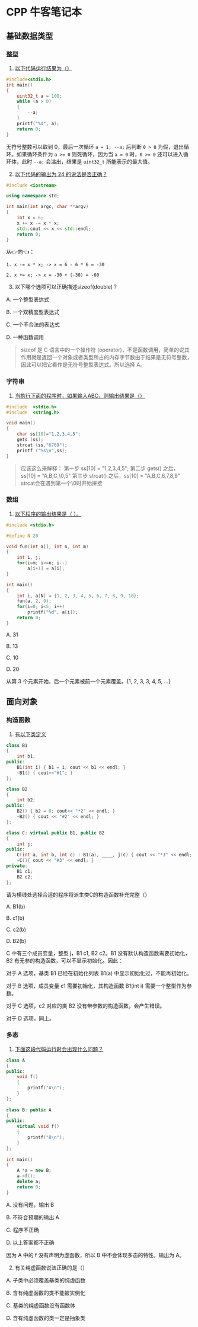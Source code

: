 # CPP 牛客笔记本

## 基础数据类型

### 整型

1. [以下代码运行结果为（）](./uint32_t1.cpp)

```cpp
#include<stdio.h>
int main()
{
    uint32_t a = 100;
    while (a > 0)
    {
        --a;
    }
    printf("%d", a);
    return 0;
}
```

无符号整数可以取到 0，最后一次循环 `a = 1; --a;` 后判断 `0 > 0` 为假，退出循环。如果循环条件为 `a >= 0` 则死循环，因为当 `a = 0` 时，`0 >= 0` 还可以进入循环体，此时 `--a;` 会溢出，结果是 `uint32_t` 所能表示的最大值。


2. [以下代码的输出为 24 的说法是否正确？](./assignment.cpp)

```cpp
#include <iostream>

using namespace std;

int main(int argc, char **argv)
{
    int x = 6;
    x += x -= x * x;
    std::cout << x << std::endl;
    return 0;
}
```

从👉向👈：

    1. x -= x * x; -> x = 6 - 6 * 6 = -30

    2. x += x; -> x = -30 + (-30) = -60


3. 以下哪个选项可以正确描述sizeof(double)？

A. 一个整型表达式

B. 一个双精度型表达式

C. 一个不合法的表达式

D. 一种函数调用

> sizeof 是 C 语言中的一个操作符 (operator)，不是函数调用，简单的说其作用就是返回一个对象或者类型所占的内存字节数由于结果是无符号整数，因此可以把它看作是无符号整型表达式。所以选择 A。


### 字符串

1. [当执行下面的程序时，如果输入ABC，则输出结果是（）](./string.cpp)

```cpp
#include  <stdio.h> 
#include  <string.h> 

void main() 
{ 
    char ss[10]="1,2,3,4,5";
    gets (ss);
    strcat (ss,"6789");
    printf ("%s\n",ss);
}
```

> 应该这么来解释：
第一步 ss[10] = "1,2,3,4,5";
第二步 gets() 之后，ss[10] = “A,B,C,\0,5"
第三步 strcat() 之后，ss[10] = "A,B,C,6,7,8,9"
strcat会在遇到第一个\0时开始拼接

### 数组

1. [以下程序的输出结果是（ ）。](./array.cpp)

```cpp
#include <stdio.h>

#define N 20

void fun(int a[], int n, int m)
{  
    int i, j;
    for(i=m; i>=n; i--)
        a[i+1] = a[i];
}

int main()
{
    int i, a[N] = {1, 2, 3, 4, 5, 6, 7, 8, 9, 10};
    fun(a, 2, 9);
    for(i=0; i<5; i++)
        printf("%d", a[i]);
    return 0;
}
```

A. 31

B. 13

C. 10

D. 20

从第 3 个元素开始，后一个元素被前一个元素覆盖。{1, 2, 3, 3, 4, 5, ...}

## 面向对象

### 构造函数

1. [有以下类定义](./constructor.cpp)

```cpp
class B1
{
    int b1;
public:
    B1(int i) { b1 = i; cout << b1 << endl; }
    ~B1() { cout<<"#1"; }
};

class B2
{
    int b2;
public:
    B2() { b2 = 0; cout<< "*2" << endl; }
    ~B2() { cout << "#2" << endl; }
};

class C: virtual public B1, public B2
{
    int j;
public:
    C(int a, int b, int c) : B1(a), ____, j(c) { cout << "*3" << endl; }
    ~C(){ cout << "#3" << endl; }
private:
    B1 c1;
    B2 c2;
};
```

请为横线处选择合适的程序将派生类C的构造函数补充完整（）

A. B1(b)

B. c1(b)

C. c2(b)

D. B2(b)

C 中有三个成员变量，整型 j，B1 c1, B2 c2。B1 没有默认构造函数需要初始化，B2 有无参的构造函数，可以不显示初始化。因此：

对于 A 选项，基类 B1 已经在初始化列表 B1(a) 中显示初始化过，不能再初始化。

对于 B 选项，成员变量 c1 需要初始化，其构造函数 B1(int i) 需要一个整型作为参数。

对于 C 选项，c2 对应的类 B2 没有带参数的构造函数，会产生错误。

对于 D 选项，同上。

### 多态

1. [下面这段代码运行时会出现什么问题？](./virtual.cpp)

```cpp
class A
{
public:
    void f()
    {
        printf("A\n");
    }
};
 
class B: public A
{
public:
    virtual void f()
    {
        printf("B\n");
    }
};
 
int main()
{
    A *a = new B;
    a->f();
    delete a;
    return 0;
}
```

A. 没有问题，输出 B

B. 不符合预期的输出 A

C. 程序不正确

D. 以上答案都不正确

因为 A 中的 f 没有声明为虚函数，所以 B 中不会体现多态的特性。输出为 A。

2. 有关纯虚函数说法正确的是（）

A. 子类中必须覆盖基类的纯虚函数

B. 含有纯虚函数的类不能被实例化

C. 基类的纯虚函数没有函数体

D. 含有纯虚函数的类一定是抽象类

